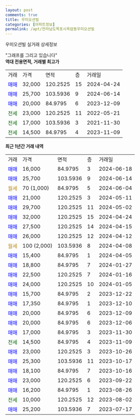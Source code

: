```yaml
---
layout: post
comments: true
title: 우미오션빌
categories: [아파트정보]
permalink: /apt/전라남도목포시옥암동우미오션빌
---
```


우미오션빌 실거래 상세정보

<script type="text/javascript">
  google.charts.load('current', {'packages':['line', 'corechart']});
  google.charts.setOnLoadCallback(drawChart);

  function drawChart() {
    var data = new google.visualization.DataTable();
    data.addColumn('date', '거래일');
    data.addColumn('number', "매매");
    data.addColumn('number', "전세");
    data.addColumn('number', "전매");

    data.addRows([[new Date(Date.parse("2024-06-18")), 16000, null, null], [new Date(Date.parse("2024-06-14")), 25700, null, null], [new Date(Date.parse("2024-06-04")), null, null, null], [new Date(Date.parse("2024-05-11")), 21000, null, null], [new Date(Date.parse("2024-05-02")), 29700, null, null], [new Date(Date.parse("2024-04-24")), 32000, null, null], [new Date(Date.parse("2024-04-15")), 27500, null, null], [new Date(Date.parse("2024-04-12")), 26000, null, null], [new Date(Date.parse("2024-04-08")), null, null, null], [new Date(Date.parse("2024-04-05")), 15400, null, null], [new Date(Date.parse("2024-01-27")), 18800, null, null], [new Date(Date.parse("2024-01-16")), 22500, null, null], [new Date(Date.parse("2024-01-05")), 24000, null, null], [new Date(Date.parse("2023-12-22")), 15700, null, null], [new Date(Date.parse("2023-12-10")), 17350, null, null], [new Date(Date.parse("2023-12-09")), 20000, null, null], [new Date(Date.parse("2023-12-06")), 20000, null, null], [new Date(Date.parse("2023-11-30")), 17000, null, null], [new Date(Date.parse("2023-11-09")), null, 14500, null], [new Date(Date.parse("2023-10-26")), 23000, null, null], [new Date(Date.parse("2023-10-17")), 25300, null, null], [new Date(Date.parse("2023-10-16")), 18100, null, null], [new Date(Date.parse("2023-09-22")), 23000, null, null], [new Date(Date.parse("2023-08-26")), 16200, null, null], [new Date(Date.parse("2023-08-02")), null, 10000, null], [new Date(Date.parse("2023-07-17")), 25200, null, null]]);

    var options = {
      hAxis: {
        format: 'yyyy/MM/dd'
      },    
      lineWidth: 0,
      pointsVisible: true,    
      title: '최근 1년간 유형별 실거래가 분포',
      legend: { position: 'bottom' }
    };

    var formatter = new google.visualization.NumberFormat({pattern:'###,###'} );
    formatter.format(data, 1);
    formatter.format(data, 2);
    
    setTimeout(function() {
        var chart = new google.visualization.LineChart(document.getElementById('columnchart_material'));
        chart.draw(data, (options));
        document.getElementById('loading').style.display = 'none';
    }, 200);
  }
</script>


<div id="loading" style="z-index:20; display: block; margin-left: 0px">"그래프를 그리고 있습니다"</div>
<div id="columnchart_material" style="width: 95%; margin-left: 0px; display: block"></div>
<!-- contents start -->
<b>역대 전용면적, 거래별 최고가</b>
<table class="sortable">
    <tr>
      <td>거래</td>
      <td>가격</td>
      <td>면적</td>
      <td>층</td>
      <td>거래일</td>
    </tr>
        <tr>
          <td><a style="color: blue">매매</a></td>
          <td>32,000</td>
          <td>120.2525</td>
          <td>15</td>
          <td>2024-04-24</td>
        </tr>            <tr>
          <td><a style="color: blue">매매</a></td>
          <td>25,700</td>
          <td>103.5936</td>
          <td>9</td>
          <td>2024-06-14</td>
        </tr>            <tr>
          <td><a style="color: blue">매매</a></td>
          <td>20,000</td>
          <td>84.9795</td>
          <td>6</td>
          <td>2023-12-09</td>
        </tr>        
        <tr>
              <td><a style="color: darkgreen">전세</a></td>
              <td>23,000</td>
              <td>120.2525</td>
              <td>11</td>
              <td>2022-05-21</td>
            </tr>            <tr>
              <td><a style="color: darkgreen">전세</a></td>
              <td>17,000</td>
              <td>103.5936</td>
              <td>3</td>
              <td>2021-11-30</td>
            </tr>            <tr>
              <td><a style="color: darkgreen">전세</a></td>
              <td>14,500</td>
              <td>84.9795</td>
              <td>4</td>
              <td>2023-11-09</td>
            </tr>        
    
</table>

<b>최근 1년간 거래 내역</b>

<table class="sortable">
    <tr>
      <td>거래</td>
      <td>가격</td>
      <td>면적</td>
      <td>층</td>
      <td>거래일</td>
    </tr>
    <tr>
      <td><a style="color: blue">매매</a></td>
      <td>16,000</td>
      <td>84.9795</td>
      <td>3</td>
      <td>2024-06-18</td>
    </tr>          <tr>
      <td><a style="color: blue">매매</a></td>
      <td>25,700</td>
      <td>103.5936</td>
      <td>9</td>
      <td>2024-06-14</td>
    </tr>          <tr>
      <td><a style="color: darkgoldenrod">월세</a></td>
      <td>70 (1,000)</td>
      <td>84.9795</td>
      <td>5</td>
      <td>2024-06-04</td>
    </tr>          <tr>
      <td><a style="color: blue">매매</a></td>
      <td>21,000</td>
      <td>120.2525</td>
      <td>3</td>
      <td>2024-05-11</td>
    </tr>          <tr>
      <td><a style="color: blue">매매</a></td>
      <td>29,700</td>
      <td>120.2525</td>
      <td>11</td>
      <td>2024-05-02</td>
    </tr>          <tr>
      <td><a style="color: blue">매매</a></td>
      <td>32,000</td>
      <td>120.2525</td>
      <td>15</td>
      <td>2024-04-24</td>
    </tr>          <tr>
      <td><a style="color: blue">매매</a></td>
      <td>27,500</td>
      <td>120.2525</td>
      <td>14</td>
      <td>2024-04-15</td>
    </tr>          <tr>
      <td><a style="color: blue">매매</a></td>
      <td>26,000</td>
      <td>120.2525</td>
      <td>12</td>
      <td>2024-04-12</td>
    </tr>          <tr>
      <td><a style="color: darkgoldenrod">월세</a></td>
      <td>100 (2,000)</td>
      <td>103.5936</td>
      <td>8</td>
      <td>2024-04-08</td>
    </tr>          <tr>
      <td><a style="color: blue">매매</a></td>
      <td>15,400</td>
      <td>84.9795</td>
      <td>1</td>
      <td>2024-04-05</td>
    </tr>          <tr>
      <td><a style="color: blue">매매</a></td>
      <td>18,800</td>
      <td>84.9795</td>
      <td>7</td>
      <td>2024-01-27</td>
    </tr>          <tr>
      <td><a style="color: blue">매매</a></td>
      <td>22,500</td>
      <td>120.2525</td>
      <td>7</td>
      <td>2024-01-16</td>
    </tr>          <tr>
      <td><a style="color: blue">매매</a></td>
      <td>24,000</td>
      <td>120.2525</td>
      <td>10</td>
      <td>2024-01-05</td>
    </tr>          <tr>
      <td><a style="color: blue">매매</a></td>
      <td>15,700</td>
      <td>84.9795</td>
      <td>2</td>
      <td>2023-12-22</td>
    </tr>          <tr>
      <td><a style="color: blue">매매</a></td>
      <td>17,350</td>
      <td>84.9795</td>
      <td>1</td>
      <td>2023-12-10</td>
    </tr>          <tr>
      <td><a style="color: blue">매매</a></td>
      <td>20,000</td>
      <td>84.9795</td>
      <td>6</td>
      <td>2023-12-09</td>
    </tr>          <tr>
      <td><a style="color: blue">매매</a></td>
      <td>20,000</td>
      <td>84.9795</td>
      <td>6</td>
      <td>2023-12-06</td>
    </tr>          <tr>
      <td><a style="color: blue">매매</a></td>
      <td>17,000</td>
      <td>84.9795</td>
      <td>3</td>
      <td>2023-11-30</td>
    </tr>          <tr>
      <td><a style="color: darkgreen">전세</a></td>
      <td>14,500</td>
      <td>84.9795</td>
      <td>4</td>
      <td>2023-11-09</td>
    </tr>          <tr>
      <td><a style="color: blue">매매</a></td>
      <td>23,000</td>
      <td>120.2525</td>
      <td>3</td>
      <td>2023-10-26</td>
    </tr>          <tr>
      <td><a style="color: blue">매매</a></td>
      <td>25,300</td>
      <td>103.5936</td>
      <td>11</td>
      <td>2023-10-17</td>
    </tr>          <tr>
      <td><a style="color: blue">매매</a></td>
      <td>18,100</td>
      <td>84.9795</td>
      <td>7</td>
      <td>2023-10-16</td>
    </tr>          <tr>
      <td><a style="color: blue">매매</a></td>
      <td>23,000</td>
      <td>120.2525</td>
      <td>6</td>
      <td>2023-09-22</td>
    </tr>          <tr>
      <td><a style="color: blue">매매</a></td>
      <td>16,200</td>
      <td>84.9795</td>
      <td>1</td>
      <td>2023-08-26</td>
    </tr>          <tr>
      <td><a style="color: darkgreen">전세</a></td>
      <td>10,000</td>
      <td>120.2525</td>
      <td>12</td>
      <td>2023-08-02</td>
    </tr>          <tr>
      <td><a style="color: blue">매매</a></td>
      <td>25,200</td>
      <td>103.5936</td>
      <td>7</td>
      <td>2023-07-17</td>
    </tr>      </table>
<!-- contents end -->    

